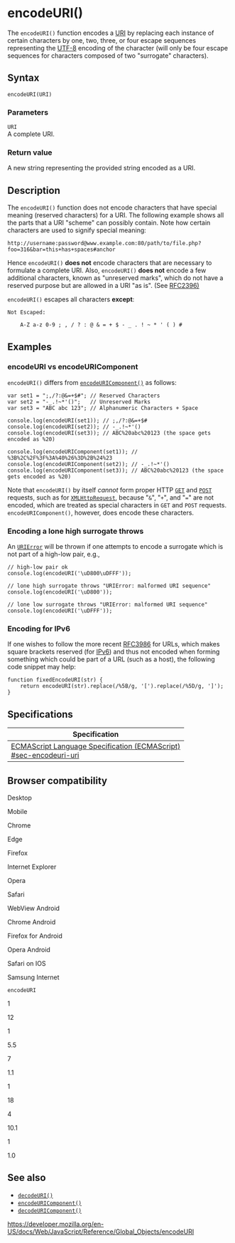 encodeURI()
===========

The `encodeURI()` function encodes a [URI](https://developer.mozilla.org/en-US/docs/Glossary/URI) by replacing each instance of certain characters by one, two, three, or four escape sequences representing the [UTF-8](https://developer.mozilla.org/en-US/docs/Glossary/UTF-8) encoding of the character (will only be four escape sequences for characters composed of two "surrogate" characters).

Syntax
------

    encodeURI(URI)

### Parameters

`URI`  
A complete URI.

### Return value

A new string representing the provided string encoded as a URI.

Description
-----------

The `encodeURI()` function does not encode characters that have special meaning (reserved characters) for a URI. The following example shows all the parts that a URI "scheme" can possibly contain. Note how certain characters are used to signify special meaning:

    http://username:password@www.example.com:80/path/to/file.php?foo=316&bar=this+has+spaces#anchor

Hence `encodeURI()` **does not** encode characters that are necessary to formulate a complete URI. Also, `encodeURI()` **does not** encode a few additional characters, known as "unreserved marks", which do not have a reserved purpose but are allowed in a URI "as is". (See [RFC2396)](https://www.ietf.org/rfc/rfc2396.txt)

`encodeURI()` escapes all characters **except**:

    Not Escaped:

        A-Z a-z 0-9 ; , / ? : @ & = + $ - _ . ! ~ * ' ( ) #

Examples
--------

### encodeURI vs encodeURIComponent

`encodeURI()` differs from [`encodeURIComponent()`](encodeuricomponent) as follows:

    var set1 = ";,/?:@&=+$#"; // Reserved Characters
    var set2 = "-_.!~*'()";   // Unreserved Marks
    var set3 = "ABC abc 123"; // Alphanumeric Characters + Space

    console.log(encodeURI(set1)); // ;,/?:@&=+$#
    console.log(encodeURI(set2)); // -_.!~*'()
    console.log(encodeURI(set3)); // ABC%20abc%20123 (the space gets encoded as %20)

    console.log(encodeURIComponent(set1)); // %3B%2C%2F%3F%3A%40%26%3D%2B%24%23
    console.log(encodeURIComponent(set2)); // -_.!~*'()
    console.log(encodeURIComponent(set3)); // ABC%20abc%20123 (the space gets encoded as %20)

Note that `encodeURI()` by itself *cannot* form proper HTTP [`GET`](https://developer.mozilla.org/en-US/docs/Web/HTTP/Methods/GET) and [`POST`](https://developer.mozilla.org/en-US/docs/Web/HTTP/Methods/POST) requests, such as for [`XMLHttpRequest`](https://developer.mozilla.org/en-US/docs/Web/API/XMLHttpRequest), because "`&`", "`+`", and "`=`" are not encoded, which are treated as special characters in `GET` and `POST` requests. `encodeURIComponent()`, however, does encode these characters.

### Encoding a lone high surrogate throws

An [`URIError`](urierror) will be thrown if one attempts to encode a surrogate which is not part of a high-low pair, e.g.,

    // high-low pair ok
    console.log(encodeURI('\uD800\uDFFF'));

    // lone high surrogate throws "URIError: malformed URI sequence"
    console.log(encodeURI('\uD800'));

    // lone low surrogate throws "URIError: malformed URI sequence"
    console.log(encodeURI('\uDFFF'));

### Encoding for IPv6

If one wishes to follow the more recent [RFC3986](https://datatracker.ietf.org/doc/html/rfc3986) for URLs, which makes square brackets reserved (for [IPv6](https://developer.mozilla.org/en-US/docs/Glossary/IPv6)) and thus not encoded when forming something which could be part of a URL (such as a host), the following code snippet may help:

    function fixedEncodeURI(str) {
        return encodeURI(str).replace(/%5B/g, '[').replace(/%5D/g, ']');
    }

Specifications
--------------

<table><thead><tr class="header"><th>Specification</th></tr></thead><tbody><tr class="odd"><td><a href="https://tc39.es/ecma262/#sec-encodeuri-uri">ECMAScript Language Specification (ECMAScript)<br />
<span class="small">#sec-encodeuri-uri</span></a></td></tr></tbody></table>

Browser compatibility
---------------------

Desktop

Mobile

Chrome

Edge

Firefox

Internet Explorer

Opera

Safari

WebView Android

Chrome Android

Firefox for Android

Opera Android

Safari on IOS

Samsung Internet

`encodeURI`

1

12

1

5.5

7

1.1

1

18

4

10.1

1

1.0

See also
--------

-   [`decodeURI()`](decodeuri)
-   [`encodeURIComponent()`](encodeuricomponent)
-   [`decodeURIComponent()`](decodeuricomponent)

<a href="https://developer.mozilla.org/en-US/docs/Web/JavaScript/Reference/Global_Objects/encodeURI" class="_attribution-link">https://developer.mozilla.org/en-US/docs/Web/JavaScript/Reference/Global_Objects/encodeURI</a>
